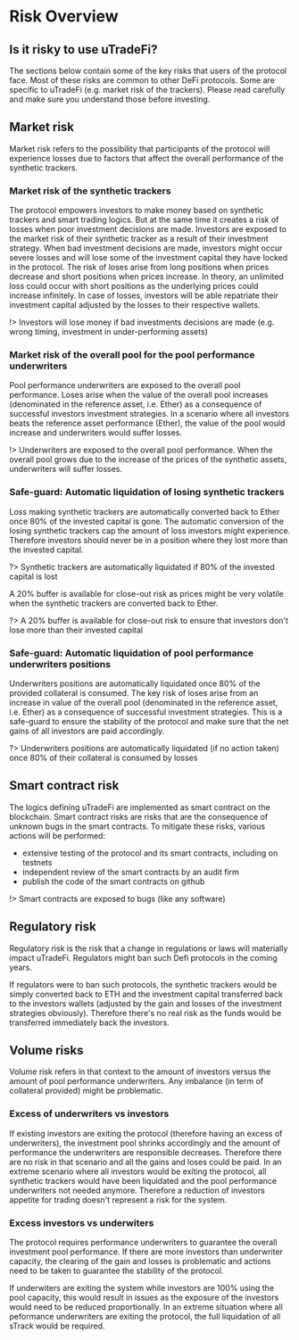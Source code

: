 
# Risk Overview

## Is it risky to use uTradeFi?

The sections below contain some of the key risks that users of the protocol face. Most of these risks are common to other DeFi protocols. Some are specific to uTradeFi (e.g. market risk of the trackers). Please read carefully and make sure you understand those before investing.

## Market risk

Market risk refers to the possibility that participants of the protocol will experience losses due to factors that affect the overall performance of the synthetic trackers.

### Market risk of the synthetic trackers

The protocol empowers investors to make money based on synthetic trackers and smart trading logics. But at the same time it creates a risk of losses when poor investment decisions are made. Investors are exposed to the market risk of their synthetic tracker as a result of their investment strategy. When bad investment decisions are made, investors might occur severe losses and will lose some of the investment capital they have locked in the protocol. The risk of loses arise from long positions when prices decrease and short positions when prices increase. In theory, an unlimited loss could occur with short positions as the underlying prices could increase infinitely. In case of losses, investors will be able repatriate their investment capital adjusted by the losses to their respective wallets.

!> Investors will lose money if bad investments decisions are made (e.g. wrong timing, investment in under-performing assets)

### Market risk of the overall pool for the pool performance underwriters

Pool performance underwriters are exposed to the overall pool performance. Loses arise when the value of the overall pool increases (denominated in the reference asset, i.e. Ether) as a consequence of successful investors investment strategies. In a scenario where all investors beats the reference asset performance (Ether), the value of the pool would increase and underwriters would suffer losses.

!> Underwriters are exposed to the overall pool performance. When the overall pool grows due to the increase of the prices of the synthetic assets, underwriters will suffer losses.

### Safe-guard: Automatic liquidation of losing synthetic trackers

Loss making synthetic trackers are automatically converted back to Ether once 80% of the invested capital is gone. The automatic conversion of the losing synthetic trackers cap the amount of loss investors might experience. Therefore investors should never be in a position where they lost more than the invested capital.

?> Synthetic trackers are automatically liquidated if 80% of the invested capital is lost

A 20% buffer is available for close-out risk as prices might be very volatile when the synthetic trackers are converted back to Ether.

?> A 20% buffer is available for close-out risk to ensure that investors don't lose more than their invested capital

### Safe-guard: Automatic liquidation of pool performance underwriters positions

Underwriters positions are automatically liquidated once 80% of the provided collateral is consumed. The key risk of loses arise from an increase in value of the overall pool (denominated in the reference asset, i.e. Ether) as a consequence of successful investment strategies. This is a safe-guard to ensure the stability of the protocol and make sure that the net gains of all investors are paid accordingly.

?> Underwriters positions are automatically liquidated (if no action taken) once 80% of their collateral is consumed by losses

## Smart contract risk

The logics defining uTradeFi are implemented as smart contract on the blockchain. Smart contract risks are risks that are the consequence of unknown bugs in the smart contracts. To mitigate these risks, various actions will be performed:
* extensive testing of the protocol and its smart contracts, including on testnets
* independent review of the smart contracts by an audit firm
* publish the code of the smart contracts on github

!> Smart contracts are exposed to bugs (like any software)

## Regulatory risk

Regulatory risk is the risk that a change in regulations or laws will materially impact uTradeFi. Regulators might ban such Defi protocols in the coming years.

If regulators were to ban such protocols, the synthetic trackers would be simply converted back to ETH and the investment capital transferred back to the investors wallets (adjusted by the gain and losses of the investment strategies obviously). Therefore there's no real risk as the funds would be transferred immediately back the investors.

## Volume risks

Volume risk refers in that context to the amount of investors versus the amount of pool performance underwriters. Any imbalance (in term of collateral provided) might be problematic.

### Excess of underwriters vs investors

If existing investors are exiting the protocol (therefore having an excess of underwriters), the investment pool shrinks accordingly and the amount of performance the underwriters are responsible decreases. Therefore there are no risk in that scenario and all the gains and loses could be paid. In an extreme scenario where all investors would be exiting the protocol, all synthetic trackers would have been liquidated and the pool performance underwriters not needed anymore. Therefore a reduction of investors appetite for trading doesn't represent a risk for the system.

### Excess investors vs underwiters

The protocol requires performance underwriters to guarantee the overall investment pool performance. If there are more investors than underwriter capacity, the clearing of the gain and losses is problematic and actions need to be taken to guarantee the stability of the protocol.

If underwiters are exiting the system while investors are 100% using the pool capacity, this would result in issues as the exposure of the investors would need to be reduced proportionally. In an extreme situation where all peformance underwriters are exiting the protocol, the full liquidation of all sTrack would be required.
